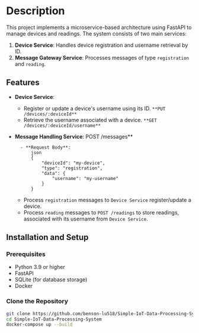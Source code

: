 
# Description

This project implements a microservice-based architecture using FastAPI to manage devices and readings. The system consists of two main services:

1. **Device Service**: Handles device registration and username retrieval by ID.
2. **Message Gateway Service**: Processes messages of type `registration` and `reading`.

## Features
- **Device Service**:
  - Register or update a device's username using its ID.
  `**PUT /devices/:deviceId**`
  - Retrieve the username associated with a device.
  `**GET /devices/:deviceId/username**`


- **Message Handling Service**:
  POST /messages**
  ```
    - **Request Body**:
        json
        {
            "deviceId": "my-device",
            "type": "registration",
            "data": {
                "username": "my-username"
            }
        }
    ```
  - Process `registration` messages to `Device Service`  register/update a device.
  - Process `reading` messages to `POST /readings` to store readings, associated with its username from `Device Service`.

## Installation and Setup

### Prerequisites
- Python 3.9 or higher
- FastAPI
- SQLite (for database storage)
- Docker
  
### Clone the Repository
```bash
git clone https://github.com/benson-lu518/Simple-IoT-Data-Processing-System.git
cd Simple-IoT-Data-Processing-System
docker-compose up --build
```
